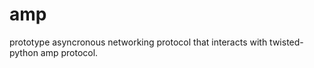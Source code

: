amp
===

prototype asyncronous networking protocol that interacts with twisted-python amp protocol.
